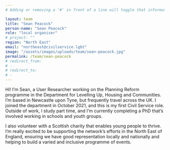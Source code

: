 ```yaml
---
# Adding or removing a '#' in front of a line will toggle that information off and on from being processed. 

layout: team
title: "Sean Peacock"
person-name: "Sean Peacock"
role: "local organiser"
# project: ""
region: "North East"
email: "northeast@civilservice.lgbt"
image: "/assets/images/uploads/team/sean-peacock.jpg"
permalink: /team/sean-peacock
# redirect_from: 
# - 
# redirect_to: 
# - 
---
```


Hi! I’m Sean, a User Researcher working on the Planning Reform programme in the Department for Levelling Up, Housing and Communities. I’m based in Newcastle upon Tyne, but frequently travel across the UK. I joined the department in October 2021, and this is my first Civil Service role. Outside of work, I study part time, and I’m currently completing a PhD that’s involved working in schools and youth groups. 

I also volunteer with a Scottish charity that enables young people to thrive. I’m really excited to be supporting the network’s efforts in the North East of England, ensuring we have good representation locally and nationally and helping to build a varied and inclusive programme of events.
